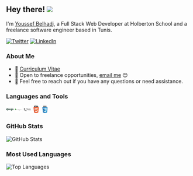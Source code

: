 <!-- Introduction -->
## Hey there! <img src="https://media.giphy.com/media/hvRJCLFzcasrR4ia7z/giphy.gif" width="25px">

I'm [Youssef Belhadj](https://www.linkedin.com/in/youssef-belhadj/), a Full Stack Web Developer at Holberton School and a freelance software engineer based in Tunis.

[![Twitter](https://img.shields.io/badge/-Youssef%20Belhadj-1DA1F2?style=flat&logo=twitter&logoColor=white)](https://twitter.com/Youssef35969631)
[![LinkedIn](https://img.shields.io/badge/-Youssef%20Belhadj-blue?style=flat&logo=linkedin&logoColor=white)](https://www.linkedin.com/in/youssef-belhadj/)

<!-- About Me -->
### About Me

- 📝 [Curriculum Vitae](/Youssef_belhadj_CV.pdf)
- 💼 Open to freelance opportunities, [email me](mailto:usf.belhadj@gmail.com) 😊
- 💬 Feel free to reach out if you have any questions or need assistance.

<!-- Technologies -->
### Languages and Tools

<code><img height="20" src="https://raw.githubusercontent.com/github/explore/80688e429a7d4ef2fca1e82350fe8e3517d3494d/topics/django/django.png"></code>
<code><img height="20" src="https://raw.githubusercontent.com/github/explore/80688e429a7d4ef2fca1e82350fe8e3517d3494d/topics/mongodb/mongodb.png"></code>
<code><img height="20" src="https://raw.githubusercontent.com/github/explore/80688e429a7d4ef2fca1e82350fe8e3517d3494d/topics/flask/flask.png"></code>
<code><img height="20" src="https://raw.githubusercontent.com/github/explore/80688e429a7d4ef2fca1e82350fe8e3517d3494d/topics/html/html.png"></code>
<code><img height="20" src="https://raw.githubusercontent.com/github/explore/80688e429a7d4ef2fca1e82350fe8e3517d3494d/topics/css/css.png"></code>
<!-- Add more as needed -->

<!-- GitHub Stats -->
### GitHub Stats

![GitHub Stats](https://github-readme-stats.vercel.app/api?username=usfbelhadj&show_icons=true&theme=gotham)

<!-- Most Used Languages -->
### Most Used Languages

![Top Languages](https://github-readme-stats.vercel.app/api/top-langs/?username=usfbelhadj&layout=compact)
